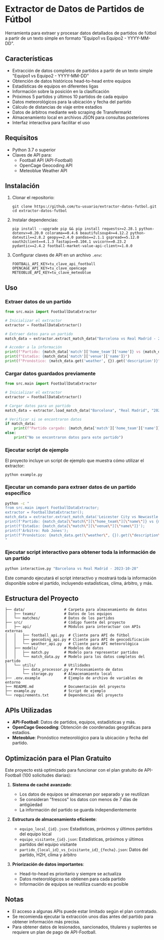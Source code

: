 # Extractor de Datos de Partidos de Fútbol

Herramienta para extraer y procesar datos detallados de partidos de fútbol a partir de un texto simple en formato "Equipo1 vs Equipo2 - YYYY-MM-DD".

## Características

- Extracción de datos completos de partidos a partir de un texto simple "Equipo1 vs Equipo2 - YYYY-MM-DD"
- Obtención de datos históricos head-to-head entre equipos
- Estadísticas de equipos en diferentes ligas
- Información sobre la posición en la clasificación
- Próximos 5 partidos y últimos 10 partidos de cada equipo
- Datos meteorológicos para la ubicación y fecha del partido
- Cálculo de distancias de viaje entre estadios
- Datos de árbitros mediante web scraping de Transfermarkt
- Almacenamiento local en archivos JSON para consultas posteriores
- Interfaz interactiva para facilitar el uso

## Requisitos

- Python 3.7 o superior
- Claves de API para:
  - Football API (API-Football)
  - OpenCage Geocoding API
  - Meteoblue Weather API

## Instalación

1. Clonar el repositorio:
   ```
   git clone https://github.com/tu-usuario/extractor-datos-futbol.git
   cd extractor-datos-futbol
   ```

2. Instalar dependencias:
   ```
   pip install --upgrade pip && pip install requests>=2.28.1 python-dotenv>=0.20.0 colorama==0.4.6 beautifulsoup4>=4.12.2 python-dateutil==2.8.2 geopy==2.4.0 pandas==2.1.1 gspread==5.12.0 oauth2client==4.1.3 fastapi==0.104.1 uvicorn==0.23.2 pydantic==2.4.2 football-market-value-api-client>=1.0.0
   ```

3. Configurar claves de API en un archivo `.env`:
   ```
   FOOTBALL_API_KEY=tu_clave_api_football
   OPENCAGE_API_KEY=tu_clave_opencage
   METEOBLUE_API_KEY=tu_clave_meteoblue
   ```

## Uso

### Extraer datos de un partido

```python
from src.main import FootballDataExtractor

# Inicializar el extractor
extractor = FootballDataExtractor()

# Extraer datos para un partido
match_data = extractor.extract_match_data("Barcelona vs Real Madrid - 2023-10-28")

# Acceder a la información
print(f"Partido: {match_data['match']['home_team']['name']} vs {match_data['match']['away_team']['name']}")
print(f"Estadio: {match_data['match']['venue']['name']}")
print(f"Pronóstico: {match_data.get('weather', {}).get('description')}")
```

### Cargar datos guardados previamente

```python
from src.main import FootballDataExtractor

# Inicializar el extractor
extractor = FootballDataExtractor()

# Cargar datos para un partido
match_data = extractor.load_match_data("Barcelona", "Real Madrid", "2023-10-28")

# Verificar si se encontraron datos
if match_data:
    print(f"Partido cargado: {match_data['match']['home_team']['name']} vs {match_data['match']['away_team']['name']}")
else:
    print("No se encontraron datos para este partido")
```

### Ejecutar script de ejemplo

El proyecto incluye un script de ejemplo que muestra cómo utilizar el extractor:

```
python example.py
```

### Ejecutar un comando para extraer datos de un partido específico

```bash
python -c "
from src.main import FootballDataExtractor;
extractor = FootballDataExtractor();
match_data = extractor.extract_match_data('Leicester City vs Newcastle United - 2025-04-07');
print(f'Partido: {match_data[\"match\"][\"home_team\"][\"name\"]} vs {match_data[\"match\"][\"away_team\"][\"name\"]}');
print(f'Estadio: {match_data[\"match\"][\"venue\"][\"name\"]}');
print(f'Árbitro: Rob Jones');
print(f'Pronóstico: {match_data.get(\"weather\", {}).get(\"description\", \"No disponible\")}');
"
```

### Ejecutar script interactivo para obtener toda la información de un partido

```bash
python interactive.py "Barcelona vs Real Madrid - 2023-10-28"
```

Este comando ejecutará el script interactivo y mostrará toda la información disponible sobre el partido, incluyendo estadísticas, clima, árbitro, y más.

## Estructura del Proyecto

```
├── data/                  # Carpeta para almacenamiento de datos
│   ├── teams/             # Datos de los equipos
│   └── matches/           # Datos de los partidos
├── src/                   # Código fuente del proyecto
│   ├── api/               # Módulos para interactuar con APIs externas
│   │   ├── football_api.py  # Cliente para API de fútbol
│   │   ├── geocoding_api.py # Cliente para API de geocodificación
│   │   └── weather_api.py   # Cliente para API meteorológica
│   ├── models/            # Modelos de datos
│   │   ├── match.py       # Modelo para representar partidos
│   │   └── match_data.py  # Modelo para los datos completos del partido
│   └── utils/             # Utilidades
│       ├── data_processor.py # Procesamiento de datos
│       └── storage.py     # Almacenamiento local
├── .env.example           # Ejemplo de archivo de variables de entorno
├── README.md              # Documentación del proyecto
├── example.py             # Script de ejemplo
└── requirements.txt       # Dependencias del proyecto
```

## APIs Utilizadas

- **API-Football**: Datos de partidos, equipos, estadísticas y más.
- **OpenCage Geocoding**: Obtención de coordenadas geográficas para estadios.
- **Meteoblue**: Pronóstico meteorológico para la ubicación y fecha del partido.

## Optimización para el Plan Gratuito

Este proyecto está optimizado para funcionar con el plan gratuito de API-Football (100 solicitudes diarias):

1. **Sistema de caché avanzado**:
   - Los datos de equipos se almacenan por separado y se reutilizan
   - Se consideran "frescos" los datos con menos de 7 días de antigüedad
   - La información del partido se guarda independientemente

2. **Estructura de almacenamiento eficiente**:
   - `equipo_local_{id}.json`: Estadísticas, próximos y últimos partidos del equipo local
   - `equipo_visitante_{id}.json`: Estadísticas, próximos y últimos partidos del equipo visitante
   - `partido_{local_id}_vs_{visitante_id}_{fecha}.json`: Datos del partido, H2H, clima y árbitro

3. **Priorización de datos importantes**:
   - Head-to-head es prioritario y siempre se actualiza
   - Datos meteorológicos se obtienen para cada partido
   - Información de equipos se reutiliza cuando es posible

## Notas

- El acceso a algunas APIs puede estar limitado según el plan contratado.
- Se recomienda ejecutar la extracción unos días antes del partido para obtener información más precisa.
- Para obtener datos de lesionados, sancionados, titulares y suplentes se requiere un plan de pago de API-Football.
